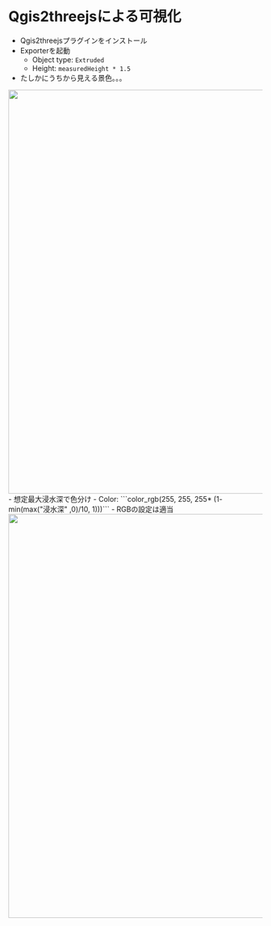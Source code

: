 # Qgis2threejsによる可視化
- Qgis2threejsプラグインをインストール
- Exporterを起動
  - Object type: ```Extruded```
  - Height: ```measuredHeight * 1.5```
- たしかにうちから見える景色。。。
<img src="https://user-images.githubusercontent.com/34636490/122405678-3500a200-cfbb-11eb-953a-27c46b5052ca.png" width=800/>
- 想定最大浸水深で色分け
  - Color: ```color_rgb(255, 255, 255* (1- min(max("浸水深" ,0)/10, 1)))```
    - RGBの設定は適当
<img src="https://user-images.githubusercontent.com/34636490/122628978-94ae9880-d0f4-11eb-9e7d-3fc40613691c.png" width=800/>

